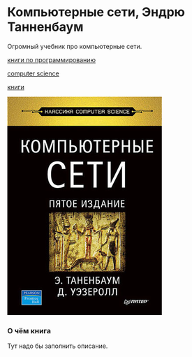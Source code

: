 # Компьютерные сети, Эндрю Танненбаум

Огромный учебник про компьютерные сети.

[книги по программированию](./meta_knigi_po_programmirovaniy.md)

[computer science](./meta_computer_science.md)

[книги](./meta_knigi.md)

![cover](cs_books_computernie_seti_tannenbaum.jpg)

### О чём книга

Тут надо бы заполнить описание.
